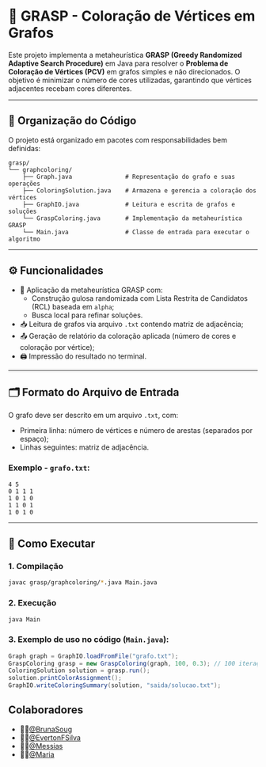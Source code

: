 # 🎨 GRASP - Coloração de Vértices em Grafos

Este projeto implementa a metaheurística **GRASP (Greedy Randomized Adaptive Search Procedure)** em Java para resolver o **Problema de Coloração de Vértices (PCV)** em grafos simples e não direcionados. O objetivo é minimizar o número de cores utilizadas, garantindo que vértices adjacentes recebam cores diferentes.

---

## 📁 Organização do Código

O projeto está organizado em pacotes com responsabilidades bem definidas:

```
grasp/
└── graphcoloring/
    ├── Graph.java               # Representação do grafo e suas operações
    ├── ColoringSolution.java    # Armazena e gerencia a coloração dos vértices
    ├── GraphIO.java             # Leitura e escrita de grafos e soluções
    └── GraspColoring.java       # Implementação da metaheurística GRASP
    └── Main.java                # Classe de entrada para executar o algoritmo
```

---

## ⚙️ Funcionalidades

- 🧠 Aplicação da metaheurística GRASP com:
  - Construção gulosa randomizada com Lista Restrita de Candidatos (RCL) baseada em `alpha`;
  - Busca local para refinar soluções.
- 📥 Leitura de grafos via arquivo `.txt` contendo matriz de adjacência;
- 📤 Geração de relatório da coloração aplicada (número de cores e coloração por vértice);
- 🖨️ Impressão do resultado no terminal.

---

## 🗂️ Formato do Arquivo de Entrada

O grafo deve ser descrito em um arquivo `.txt`, com:

- Primeira linha: número de vértices e número de arestas (separados por espaço);
- Linhas seguintes: matriz de adjacência.

### Exemplo - `grafo.txt`:

```
4 5
0 1 1 1
1 0 1 0
1 1 0 1
1 0 1 0
```

---

## 🚀 Como Executar

### 1. Compilação
```bash
javac grasp/graphcoloring/*.java Main.java
```

### 2. Execução
```bash
java Main
```

### 3. Exemplo de uso no código (`Main.java`):
```java
Graph graph = GraphIO.loadFromFile("grafo.txt");
GraspColoring grasp = new GraspColoring(graph, 100, 0.3); // 100 iterações, alpha = 0.3
ColoringSolution solution = grasp.run();
solution.printColorAssignment();
GraphIO.writeColoringSummary(solution, "saida/solucao.txt");
```

## Colaboradores

- 👩‍💻[@BrunaSoug](https://github.com/BrunaSoug)
- 👨‍💻[@EvertonFSilva](https://github.com/EvertonFSilva)
- 👨‍💻[@Messias](https://github.com/messias003)
- 👨‍💻[@Maria](https://github.com/mariantoniafreitas)
